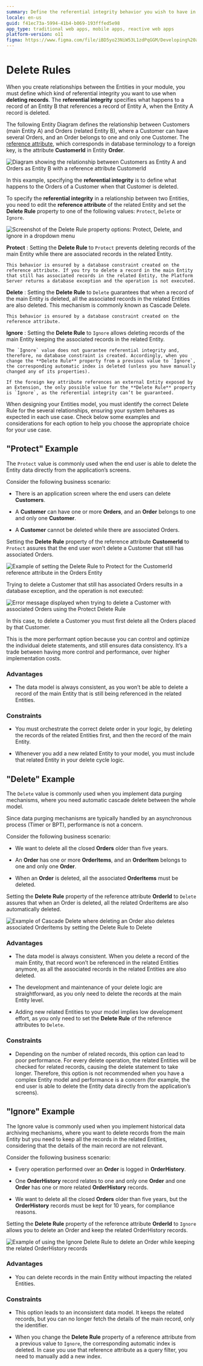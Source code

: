 ```yaml
---
summary: Define the referential integrity behavior you wish to have in entity relationships.
locale: en-us
guid: f41ec73a-5994-41b4-b069-193fffed5e98
app_type: traditional web apps, mobile apps, reactive web apps
platform-version: o11
figma: https://www.figma.com/file/iBD5yo23NiW53L1zdPqGGM/Developing%20an%20Application?node-id=159:14
---
```


# Delete Rules

When you create relationships between the Entities in your module, you must define which kind of referential integrity you want to use when **deleting records**. The **referential integrity** specifies what happens to a record of an Entity B that references a record of Entity A, when the Entity A record is deleted.

The following Entity Diagram defines the relationship between Customers (main Entity A) and Orders (related Entity B), where a Customer can have several Orders, and an Order belongs to one and only one Customer. The [reference attribute](intro.md), which corresponds in database terminology to a foreign key, is the attribute **CustomerId** in Entity **Order**.

![Diagram showing the relationship between Customers as Entity A and Orders as Entity B with a reference attribute CustomerId](images/delete-rules-1.png "Entity Relationship Diagram for Customers and Orders")

In this example, specifying the **referential integrity** is to define what happens to the Orders of a Customer when that Customer is deleted.

To specify the **referential integrity** in a relationship between two Entities, you need to edit the **reference attribute** of the related Entity and set the **Delete Rule** property to one of the following values: `Protect`, `Delete` or `Ignore`.

![Screenshot of the Delete Rule property options: Protect, Delete, and Ignore in a dropdown menu](images/delete-rules-2.png "Referential Integrity Delete Rule Options")

**Protect**
:   Setting the **Delete Rule** to `Protect` prevents deleting records of the main Entity while there are associated records in the related Entity.

    This behavior is ensured by a database constraint created on the reference attribute. If you try to delete a record in the main Entity that still has associated records in the related Entity, the Platform Server returns a database exception and the operation is not executed.

**Delete**
:   Setting the **Delete Rule** to `Delete` guarantees that when a record of the main Entity is deleted, all the associated records in the related Entities are also deleted. This mechanism is commonly known as Cascade Delete.

    This behavior is ensured by a database constraint created on the reference attribute.

**Ignore**
:   Setting the **Delete Rule** to `Ignore` allows deleting records of the main Entity keeping the associated records in the related Entity.

    The `Ignore` value does not guarantee referential integrity and, therefore, no database constraint is created. Accordingly, when you change the **Delete Rule** property from a previous value to `Ignore`, the corresponding automatic index is deleted (unless you have manually changed any of its properties).

    If the foreign key attribute references an external Entity exposed by an Extension, the only possible value for the **Delete Rule** property is `Ignore`, as the referential integrity can’t be guaranteed.

When designing your Entities model, you must identify the correct Delete Rule for the several relationships, ensuring your system behaves as expected in each use case. Check below some examples and considerations for each option to help you choose the appropriate choice for your use case.

## "Protect" Example

The `Protect` value is commonly used when the end user is able to delete the Entity data directly from the application’s screens.

Consider the following business scenario:

* There is an application screen where the end users can delete **Customers**.

* A **Customer** can have one or more **Orders**, and an **Order** belongs to one and only one **Customer**.

* A **Customer** cannot be deleted while there are associated Orders.

Setting the **Delete Rule** property of the reference attribute **CustomerId** to `Protect` assures that the end user won’t delete a Customer that still has associated Orders.

![Example of setting the Delete Rule to Protect for the CustomerId reference attribute in the Orders Entity](images/delete-rules-3.png "Protect Delete Rule Example")

Trying to delete a Customer that still has associated Orders results in a database exception, and the operation is not executed:

![Error message displayed when trying to delete a Customer with associated Orders using the Protect Delete Rule](images/delete-rules-4.png "Database Exception for Protect Delete Rule")

In this case, to delete a Customer you must first delete all the Orders placed by that Customer.

This is the more performant option because you can control and optimize the individual delete statements, and still ensures data consistency. It’s a trade between having more control and performance, over higher implementation costs.

### Advantages

* The data model is always consistent, as you won’t be able to delete a record of the main Entity that is still being referenced in the related Entities.

### Constraints

* You must orchestrate the correct delete order in your logic, by deleting the records of the related Entities first, and then the record of the main Entity.

* Whenever you add a new related Entity to your model, you must include that related Entity in your delete cycle logic.

## "Delete" Example

The `Delete` value is commonly used when you implement data purging mechanisms, where you need automatic cascade delete between the whole model.

Since data purging mechanisms are typically handled by an asynchronous process (Timer or BPT), performance is not a concern.

Consider the following business scenario:

* We want to delete all the closed **Orders** older than five years.

* An **Order** has one or more **OrderItems**, and an **OrderItem** belongs to one and only one **Order**.

* When an **Order** is deleted, all the associated **OrderItems** must be deleted.

Setting the **Delete Rule** property of the reference attribute **OrderId** to `Delete` assures that when an Order is deleted, all the related OrderItems are also automatically deleted.

![Example of Cascade Delete where deleting an Order also deletes associated OrderItems by setting the Delete Rule to Delete](images/delete-rules-5.png "Cascade Delete with Delete Rule Example")

### Advantages

* The data model is always consistent. When you delete a record of the main Entity, that record won’t be referenced in the related Entities anymore, as all the associated records in the related Entities are also deleted.

* The development and maintenance of your delete logic are straightforward, as you only need to delete the records at the main Entity level.

* Adding new related Entities to your model implies low development effort, as you only need to set the **Delete Rule** of the reference attributes to `Delete`.

### Constraints

* Depending on the number of related records, this option can lead to poor performance. For every delete operation, the related Entities will be checked for related records, causing the delete statement to take longer. Therefore, this option is not recommended when you have a complex Entity model and performance is a concern (for example, the end user is able to delete the Entity data directly from the application’s screens).

## "Ignore" Example

The Ignore value is commonly used when you implement historical data archiving mechanisms, where you want to delete records from the main Entity but you need to keep all the records in the related Entities, considering that the details of the main record are not relevant.

Consider the following business scenario:

* Every operation performed over an **Order** is logged in **OrderHistory**.

* One **OrderHistory** record relates to one and only one **Order** and one **Order** has one or more related **OrderHistory** records.

* We want to delete all the closed **Orders** older than five years, but the **OrderHistory** records must be kept for 10 years, for compliance reasons.

Setting the **Delete Rule** property of the reference attribute **OrderId** to `Ignore` allows you to delete an Order and keep the related OrderHistory records.

![Example of using the Ignore Delete Rule to delete an Order while keeping the related OrderHistory records](images/delete-rules-6.png "Ignore Delete Rule for Historical Data Archiving")

### Advantages

* You can delete records in the main Entity without impacting the related Entities.

### Constraints

* This option leads to an inconsistent data model. It keeps the related records, but you can no longer fetch the details of the main record, only the identifier.

* When you change the **Delete Rule** property of a reference attribute from a previous value to `Ignore`, the corresponding automatic index is deleted. In case you use that reference attribute as a query filter, you need to manually add a new index.
